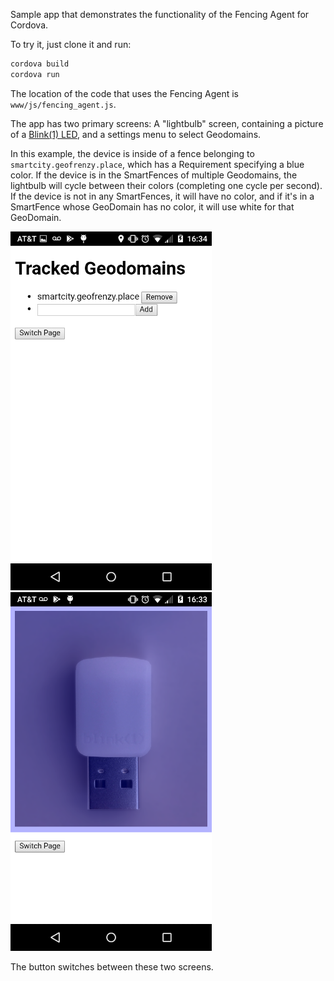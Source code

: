 Sample app that demonstrates the functionality of the Fencing Agent for Cordova. 

To try it, just clone it and run:
``` bash
cordova build
cordova run
```

The location of the code that uses the Fencing Agent is `www/js/fencing_agent.js`.

The app has two primary screens: A "lightbulb" screen, containing a picture of a [Blink(1) LED](https://blink1.thingm.com/), and a settings menu to select Geodomains.

In this example, the device is inside of a fence belonging to `smartcity.geofrenzy.place`, which has a Requirement specifying a blue color. If the device is in the SmartFences of multiple Geodomains, the lightbulb will cycle between their colors (completing one cycle per second).
If the device is not in any SmartFences, it will have no color, and if it's in a SmartFence whose GeoDomain has no color, it will use white for that GeoDomain.

![Screenshot of the settings page](readme_images/settings_page.png)
![Screenshot of the lightbulb page](readme_images/lightbulb_page.png)

The button switches between these two screens.
